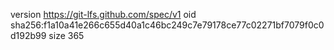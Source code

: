 version https://git-lfs.github.com/spec/v1
oid sha256:f1a10a41e266c655d40a1c46bc249c7e79178ce77c02271bf7079f0c0d192b99
size 365
